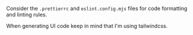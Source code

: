 Consider the `.prettierrc` and `eslint.config.mjs` files for code formatting and linting rules.

When generating UI code keep in mind that I'm using tailwindcss.